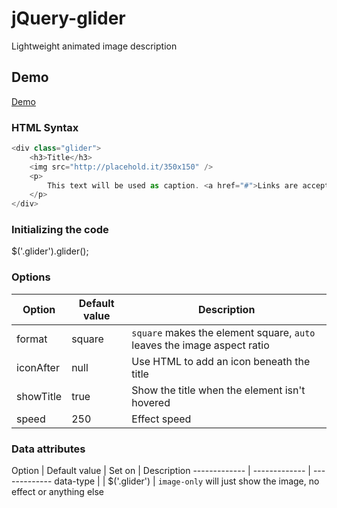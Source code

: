 # jQuery-glider
Lightweight animated image description

## Demo
[Demo](http://davewoodhall.com/plugins/jQuery-glider/index.html)

### HTML Syntax

```javascript
<div class="glider">
	<h3>Title</h3>
	<img src="http://placehold.it/350x150" />
	<p>
		This text will be used as caption. <a href="#">Links are accepted.</a>
	</p>
</div>
```

### Initializing the code
$('.glider').glider();

### Options
Option  | Default value | Description
------------- | ------------- | -------------
format | square | `square` makes the element square, `auto` leaves the image aspect ratio
iconAfter | null | Use HTML to add an icon beneath the title
showTitle | true | Show the title when the element isn't hovered
speed | 250 | Effect speed

### Data attributes
Option  | Default value | Set on | Description
------------- | ------------- | -------------
data-type |  | $('.glider') | `image-only` will just show the image, no effect or anything else